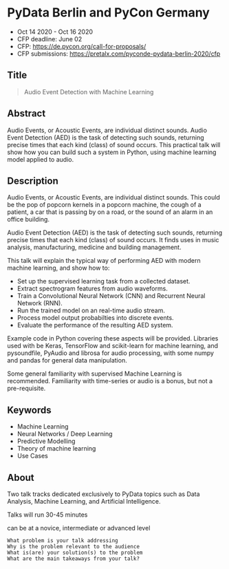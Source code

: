 
# PyData Berlin and PyCon Germany

- Oct 14 2020 - Oct 16 2020
- CFP deadline: June 02
- CFP: https://de.pycon.org/call-for-proposals/
- CFP submissions: https://pretalx.com/pyconde-pydata-berlin-2020/cfp

## Title
> Audio Event Detection with Machine Learning

## Abstract

Audio Events, or Acoustic Events, are individual distinct sounds.
Audio Event Detection (AED) is the task of detecting such sounds,
returning precise times that each kind (class) of sound occurs.
This practical talk will show how you can build such a system in Python,
using machine learning model applied to audio.


## Description

Audio Events, or Acoustic Events, are individual distinct sounds.
This could be the pop of popcorn kernels in a popcorn machine,
the cough of a patient,
a car that is passing by on a road,
or the sound of an alarm in an office building.

Audio Event Detection (AED) is the task of detecting such sounds,
returning precise times that each kind (class) of sound occurs.
It finds uses in music analysis, manufacturing, medicine and building management.

This talk will explain the typical way of performing AED with modern machine learning,
and show how to:
- Set up the supervised learning task from a collected dataset.
- Extract spectrogram features from audio waveforms.
- Train a Convolutional Neural Network (CNN) and Recurrent Neural Network (RNN).
- Run the trained model on an real-time audio stream.
- Process model output probabilties into discrete events.
- Evaluate the performance of the resulting AED system.

Example code in Python covering these aspects will be provided.
Libraries used with be Keras, TensorFlow and scikit-learn for machine learning,
and pysoundfile, PyAudio and librosa for audio processing,
with some numpy and pandas for general data manipulation.

Some general familiarity with supervised Machine Learning is recommended.
Familiarity with time-series or audio is a bonus, but not a pre-requisite.

## Keywords

- Machine Learning
- Neural Networks / Deep Learning
- Predictive Modelling
- Theory of machine learning
- Use Cases

## About

Two talk tracks dedicated exclusively to PyData topics such as Data Analysis, Machine Learning, and Artificial Intelligence.

Talks will run 30-45 minutes

can be at a novice, intermediate or advanced level

```
What problem is your talk addressing
Why is the problem relevant to the audience
What is(are) your solution(s) to the problem
What are the main takeaways from your talk?
```


